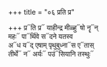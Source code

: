 +++
title = "०६ प्रति प्र"

+++
प्र᳓ति प्र᳓ याहीन्द्र मीळ्हु᳓षो नॄ᳓न्  
महः᳓ पा᳓र्थिवे स᳓दने यतस्व  
अ᳓ध य᳓द् एषाम् पृथुबुध्ना᳓स ए᳓तास्  
तीर्थे᳓ न᳓ अर्यः᳓ पउं᳓सियानि तस्थुः᳓